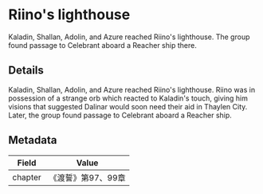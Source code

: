 # Riino's lighthouse
Kaladin, Shallan, Adolin, and Azure reached Riino's lighthouse. The group found passage to Celebrant aboard a Reacher ship there.

## Details
Kaladin, Shallan, Adolin, and Azure reached Riino's lighthouse. Riino was in possession of a strange orb which reacted to Kaladin's touch, giving him visions that suggested Dalinar would soon need their aid in Thaylen City. Later, the group found passage to Celebrant aboard a Reacher ship.

## Metadata
| Field | Value |
| ----- | ----- |
| chapter | 《渡誓》第97、99章 |
